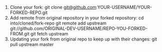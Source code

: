 1. Clone your fork:
git clone git@github.com:YOUR-USERNAME/YOUR-FORKED-REPO.git
2. Add remote from original repository in your forked repository:
cd into/cloned/fork-repo
git remote add upstream git://github.com/ORIGINAL-DEV-USERNAME/REPO-YOU-FORKED-FROM.git
git fetch upstream
3. Updating your fork from original repo to keep up with their changes:
git pull upstream master
